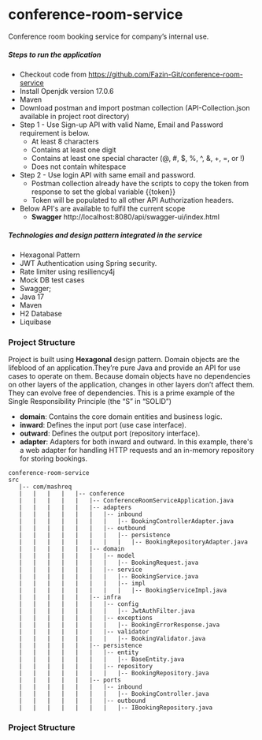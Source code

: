 # conference-room-service
Conference room booking service for company’s internal use.
##### Steps to run the application
- Checkout code from https://github.com/Fazin-Git/conference-room-service
- Install Openjdk version 17.0.6
- Maven
- Download postman and import postman collection (API-Collection.json available in project root directory)
- Step 1 - Use Sign-up API with valid Name, Email and Password requirement is below.
     - At least 8 characters
     - Contains at least one digit
     - Contains at least one special character (@, #, $, %, ^, &, +, =, or !)
     - Does not contain whitespace
- Step 2 - Use login API with same email and password.
     - Postman collection already have the scripts to copy the token from response to set the global variable {{token}}
     - Token will be populated to all other API Authorization headers.
- Below API's are available to fulfil the current scope
     - **Swagger** http://localhost:8080/api/swagger-ui/index.html

##### Technologies and design pattern integrated in the service
- Hexagonal Pattern
- JWT Authentication using Spring security.
- Rate limiter using resiliency4j
- Mock DB test cases
- Swagger;
- Java 17
- Maven
- H2 Database
- Liquibase
### Project Structure
Project is built using **Hexagonal** design pattern.
Domain objects are the lifeblood of an application.They’re pure Java and provide an API for use cases to operate on them.
Because domain objects have no dependencies on other layers of the application, changes in other layers don’t affect them. 
They can evolve free of dependencies. 
This is a prime example of the Single Responsibility Principle (the “S” in “SOLID”)

 - **domain**: Contains the core domain entities and business logic.
 - **inward**: Defines the input port (use case interface).
 - **outward**: Defines the output port (repository interface).
 - **adapter**: Adapters for both inward and outward. In this example, 
   there's a web adapter for handling HTTP requests and an in-memory repository for storing bookings.
```bash![img.png](img.png)
conference-room-service
src
   |-- com/mashreq
   |   |   |   |   |-- conference
   |   |   |   |   |   |-- ConferenceRoomServiceApplication.java
   |   |   |   |   |   |-- adapters
   |   |   |   |   |   |   |-- inbound
   |   |   |   |   |   |   |   |-- BookingControllerAdapter.java
   |   |   |   |   |   |   |-- outbound
   |   |   |   |   |   |   |   |-- persistence
   |   |   |   |   |   |   |   |   |-- BookingRepositoryAdapter.java
   |   |   |   |   |   |-- domain
   |   |   |   |   |   |   |-- model
   |   |   |   |   |   |   |   |-- BookingRequest.java
   |   |   |   |   |   |   |-- service
   |   |   |   |   |   |   |   |-- BookingService.java
   |   |   |   |   |   |   |   |-- impl
   |   |   |   |   |   |   |   |   |-- BookingServiceImpl.java
   |   |   |   |   |   |-- infra
   |   |   |   |   |   |   |-- config
   |   |   |   |   |   |   |   |-- JwtAuthFilter.java
   |   |   |   |   |   |   |-- exceptions
   |   |   |   |   |   |   |   |-- BookingErrorResponse.java
   |   |   |   |   |   |   |-- validator
   |   |   |   |   |   |   |   |-- BookingValidator.java
   |   |   |   |   |   |-- persistence
   |   |   |   |   |   |   |-- entity
   |   |   |   |   |   |   |   |-- BaseEntity.java
   |   |   |   |   |   |   |-- repository
   |   |   |   |   |   |   |   |-- BookingRepository.java
   |   |   |   |   |   |-- ports
   |   |   |   |   |   |   |-- inbound
   |   |   |   |   |   |   |   |-- BookingController.java
   |   |   |   |   |   |   |-- outbound
   |   |   |   |   |   |   |   |-- IBookingRepository.java
```
### Project Structure

